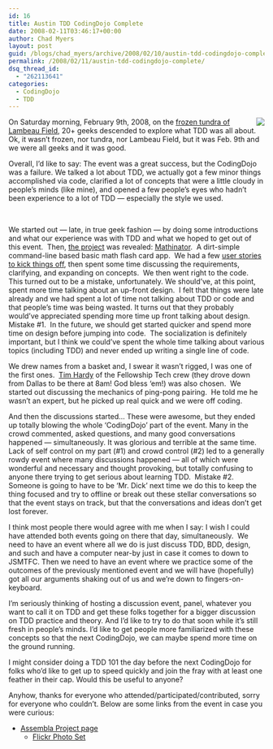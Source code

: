 ```yaml
---
id: 16
title: Austin TDD CodingDojo Complete
date: 2008-02-11T03:46:17+00:00
author: Chad Myers
layout: post
guid: /blogs/chad_myers/archive/2008/02/10/austin-tdd-codingdojo-complete.aspx
permalink: /2008/02/11/austin-tdd-codingdojo-complete/
dsq_thread_id:
  - "262113641"
categories:
  - CodingDojo
  - TDD
---
```

<img style="margin: 0px 0px 0px 15px" src="http://farm3.static.flickr.com/2069/2256055088_2c08066a8a.jpg?v=0" align="right" />On Saturday morning, February 9th, 2008, on the [frozen tundra of Lambeau Field](http://en.wikipedia.org/wiki/Lambeau_Field#.22The_Frozen_Tundra.22), 20+ geeks descended to explore what TDD was all about. Ok, it wasn&#8217;t frozen, nor tundra, nor Lambeau Field, but it was Feb. 9th and we were all geeks and it was good.

Overall, I&#8217;d like to say: The event was a great success, but the CodingDojo was a failure. We talked a lot about TDD, we actually got a few minor things accomplished via code, clarified a lot of concepts that were a little cloudy in people&#8217;s minds (like mine), and opened a few people&#8217;s eyes who hadn&#8217;t been experience to a lot of TDD &#8212; especially the style we used.

&nbsp;

We started out &#8212; late, in true geek fashion &#8212; by doing some introductions and what our experience was with TDD and what we hoped to get out of this event.&nbsp; Then, [the project](http://www.assembla.com/wiki/show/austintddcodingdojo) was revealed: [Mathinator](http://svn2.assembla.com/svn/austintddcodingdojo/Mathinator/).&nbsp; A dirt-simple command-line based basic math flash card app.&nbsp; We had a few [user stories to kick things off](http://www.assembla.com/spaces/tickets/index/a78hRw1sKr3k9EabIlDkbG?spaces_tool_id=a84jRE1sKr3k9EabIlDkbG), then spent some time discussing the requirements, clarifying, and expanding on concepts.&nbsp; We then went right to the code.&nbsp; This turned out to be a mistake, unfortunately. We should&#8217;ve, at this point, spent more time talking about an up-front design.&nbsp; I felt that things were late already and we had spent a lot of time not talking about TDD or code and that people&#8217;s time was being wasted. It turns out that they probably would&#8217;ve appreciated spending more time up front talking about design. Mistake #1.&nbsp; In the future, we should get started quicker and spend more time on design before jumping into code.&nbsp; The socialization is definitely important, but I think we could&#8217;ve spent the whole time talking about various topics (including TDD) and never ended up writing a single line of code.

We drew names from a basket and, I swear it wasn&#8217;t rigged, I was one of the first ones.&nbsp; [Tim Hardy](https://experience.fellowshipone.com/blogs/intelligentdesign/default.aspx) of the Fellowship Tech crew (they drove down from Dallas to be there at 8am! God bless &#8216;em!) was also chosen.&nbsp; We started out discussing the mechanics of ping-pong pairing.&nbsp; He told me he wasn&#8217;t an expert, but he picked up real quick and we were off coding.

And then the discussions started&#8230; These were awesome, but they ended up totally blowing the whole &#8216;CodingDojo&#8217; part of the event. Many in the crowd commented, asked questions, and many good conversations happened &#8212; simultaneously. It was glorious and terrible at the same time. Lack of self control on my part (#1) and crowd control (#2) led to a generally rowdy event where many discussions happened &#8212; all of which were wonderful and necessary and thought provoking, but totally confusing to anyone there trying to get serious about learning TDD.&nbsp; Mistake #2.&nbsp; Someone is going to have to be &#8216;Mr. Dick&#8217; next time we do this to keep the thing focused and try to offline or break out these stellar conversations so that the event stays on track, but that the conversations and ideas don&#8217;t get lost forever.

I think most people there would agree with me when I say: I wish I could have attended both events going on there that day, simultaneously.&nbsp; We need to have an event where all we do is just discuss TDD, BDD, design, and such and have a computer near-by just in case it comes to down to JSMTFC. Then we need to have an event where we practice some of the outcomes of the previously mentioned event and we will have (hopefully) got all our arguments shaking out of us and we&#8217;re down to fingers-on-keyboard.

I&#8217;m seriously thinking of hosting a discussion event, panel, whatever you want to call it on TDD and get these folks together for a bigger discussion on TDD practice and theory. And I&#8217;d like to try to do that soon while it&#8217;s still fresh in people&#8217;s minds. I&#8217;d like to get people more familiarized with these concepts so that the next CodingDojo, we can maybe spend more time on the ground running.

I might consider doing a TDD 101 the day before the next CodingDojo for folks who&#8217;d like to get up to speed quickly and join the fray with at least one feather in their cap. Would this be useful to anyone?

Anyhow, thanks for everyone who attended/participated/contributed, sorry for everyone who couldn&#8217;t. Below are some links from the event in case you were curious:

  * [Assembla Project page](http://www.assembla.com/wiki/show/austintddcodingdojo) 
      * [Flickr Photo Set](http://www.flickr.com/photos/15936983@N04/sets/72157603883173852/)</ul>